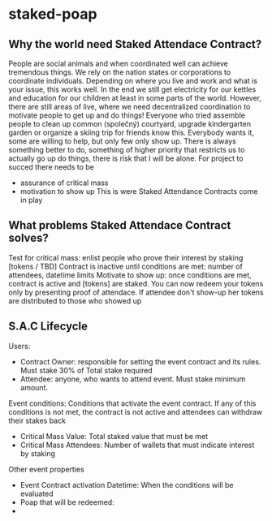 # staked-poap

## Why the world need Staked Attendace Contract?
People are social animals and when coordinated well can achieve tremendous things. We rely on the nation states or corporations to coordinate individuals. Depending on where you live and work and what is your issue, this works well. In the end we still get electricity for our kettles and education for our children at least in some parts of the world. However, there are still areas of live, where we need decentralized coordination to motivate people to get up and do things!
Everyone who tried assemble people to clean up common (společný) courtyard, upgrade kindergarten garden or organize a skiing trip for friends know this. Everybody wants it, some are willing to help, but only few only show up. There is always something better to do, something of higher priority that restricts us to actually go up do things, there is risk that I will be alone. For project to succed there needs to be 
- assurance of critical mass
- motivation to show up
This is were Staked Attendance Contracts come in play
## What problems Staked Attendace Contract solves?
Test for critical mass: enlist people who prove their interest by staking [tokens / TBD] Contract is inactive until conditions are met: number of attendees, datetime limits 
Motivate to show up: once conditions are met, contract is active and [tokens] are staked. You can now redeem your tokens only by presenting proof of attendace. If attendee don't show-up her tokens are distributed to those who showed up

## S.A.C Lifecycle
Users:
- Contract Owner: responsible for setting the event contract and its rules. Must stake 30% of Total stake required
- Attendee: anyone, who wants to attend event. Must stake minimum amount. 

Event conditions:
Conditions that activate the event contract. If any of this conditions is not met, the contract is not active and attendees can withdraw their stakes back
- Critical Mass Value: Total staked value that must be met
- Critical Mass Attendees: Number of wallets that must indicate interest by staking

Other event properties
- Event Contract activation Datetime: When the conditions will be evaluated
- Poap that will be redeemed: 
- 

